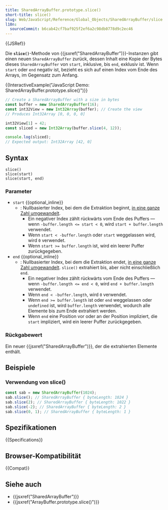 ```yaml
---
title: SharedArrayBuffer.prototype.slice()
short-title: slice()
slug: Web/JavaScript/Reference/Global_Objects/SharedArrayBuffer/slice
l10n:
  sourceCommit: b6cab42cf7baf925f2ef6a2c98db0778d9c2ec46
---
```


{{JSRef}}

Die **`slice()`**-Methode von {{jsxref("SharedArrayBuffer")}}-Instanzen gibt einen neuen `SharedArrayBuffer` zurück, dessen Inhalt eine Kopie der Bytes dieses `SharedArrayBuffer` von `start`, inklusive, bis `end`, exklusiv ist. Wenn `start` oder `end` negativ ist, bezieht es sich auf einen Index vom Ende des Arrays, im Gegensatz zum Anfang.

{{InteractiveExample("JavaScript Demo: SharedArrayBuffer.prototype.slice()")}}

```js interactive-example
// Create a SharedArrayBuffer with a size in bytes
const buffer = new SharedArrayBuffer(16);
const int32View = new Int32Array(buffer); // Create the view
// Produces Int32Array [0, 0, 0, 0]

int32View[1] = 42;
const sliced = new Int32Array(buffer.slice(4, 12));

console.log(sliced);
// Expected output: Int32Array [42, 0]
```

## Syntax

```js-nolint
slice()
slice(start)
slice(start, end)
```

### Parameter

- `start` {{optional_inline}}
  - : Nullbasierter Index, bei dem die Extraktion beginnt, [in eine ganze Zahl umgewandelt](/de/docs/Web/JavaScript/Reference/Global_Objects/Number#integer_conversion).
    - Ein negativer Index zählt rückwärts vom Ende des Puffers — wenn `-buffer.length <= start < 0`, wird `start + buffer.length` verwendet.
    - Wenn `start < -buffer.length` oder `start` weggelassen wird, wird `0` verwendet.
    - Wenn `start >= buffer.length` ist, wird ein leerer Puffer zurückgegeben.
- `end` {{optional_inline}}
  - : Nullbasierter Index, bei dem die Extraktion endet, [in eine ganze Zahl umgewandelt](/de/docs/Web/JavaScript/Reference/Global_Objects/Number#integer_conversion). `slice()` extrahiert bis, aber nicht einschließlich `end`.
    - Ein negativer Index zählt rückwärts vom Ende des Puffers — wenn `-buffer.length <= end < 0`, wird `end + buffer.length` verwendet.
    - Wenn `end < -buffer.length`, wird `0` verwendet.
    - Wenn `end >= buffer.length` ist oder `end` weggelassen oder `undefined` ist, wird `buffer.length` verwendet, wodurch alle Elemente bis zum Ende extrahiert werden.
    - Wenn `end` eine Position vor oder an der Position impliziert, die `start` impliziert, wird ein leerer Puffer zurückgegeben.

### Rückgabewert

Ein neuer {{jsxref("SharedArrayBuffer")}}, der die extrahierten Elemente enthält.

## Beispiele

### Verwendung von slice()

```js
const sab = new SharedArrayBuffer(1024);
sab.slice(); // SharedArrayBuffer { byteLength: 1024 }
sab.slice(2); // SharedArrayBuffer { byteLength: 1022 }
sab.slice(-2); // SharedArrayBuffer { byteLength: 2 }
sab.slice(0, 1); // SharedArrayBuffer { byteLength: 1 }
```

## Spezifikationen

{{Specifications}}

## Browser-Kompatibilität

{{Compat}}

## Siehe auch

- {{jsxref("SharedArrayBuffer")}}
- {{jsxref("ArrayBuffer.prototype.slice()")}}
